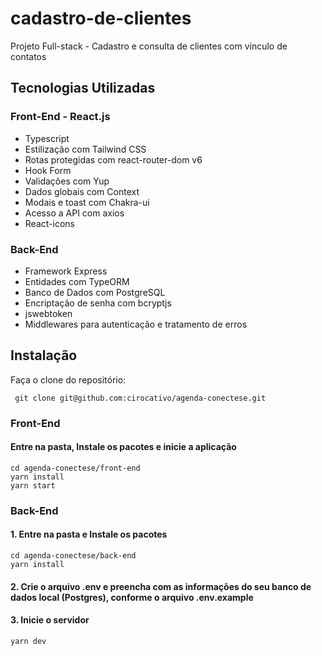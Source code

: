 # cadastro-de-clientes
Projeto Full-stack - Cadastro e consulta de clientes com vínculo de contatos

## Tecnologias Utilizadas

### Front-End - React.js
- Typescript
- Estilização com Tailwind CSS
- Rotas protegidas com react-router-dom v6
- Hook Form
- Validações com Yup
- Dados globais com Context
- Modais e toast com Chakra-ui
- Acesso a API com axios
- React-icons

### Back-End
- Framework Express
- Entidades com TypeORM
- Banco de Dados com PostgreSQL
- Encriptação de senha com bcryptjs
- jswebtoken
- Middlewares para autenticação e tratamento de erros

## Instalação

Faça o clone do repositório:

` git clone git@github.com:cirocativo/agenda-conectese.git`

### Front-End

#### Entre na pasta, Instale os pacotes e inicie a aplicação

```
cd agenda-conectese/front-end
yarn install
yarn start
```

### Back-End

#### 1. Entre na pasta e Instale os pacotes

```
cd agenda-conectese/back-end
yarn install
```

#### 2. Crie o arquivo .env e preencha com as informações do seu banco de dados local (Postgres), conforme o arquivo .env.example

#### 3. Inicie o servidor

`yarn dev`

